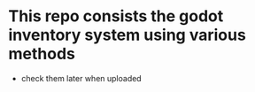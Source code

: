 # This repo consists the godot inventory system using various methods

- check them later when uploaded
